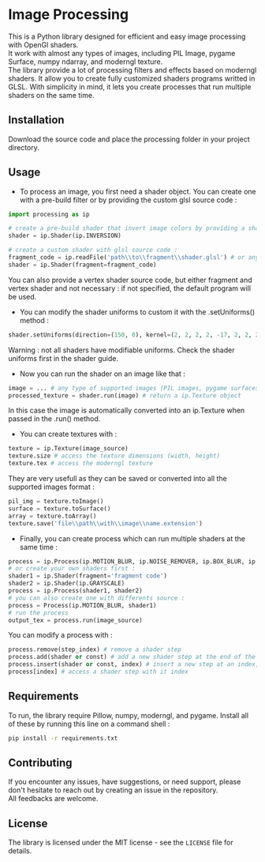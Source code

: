 # Image Processing

This is a Python library designed for efficient and easy image processing with OpenGl shaders.  
It work with almost any types of images, including PIL Image, pygame Surface, numpy ndarray, and moderngl texture.  
The library provide a lot of processing filters and effects based on moderngl shaders. It allow you to create fully customized shaders programs writted in GLSL. With simplicity in mind, it lets you create processes that run multiple shaders on the same time.

## Installation

Download the source code and place the processing folder in your project directory.

## Usage

- To process an image, you first need a shader object. You can create one with a pre-build filter or by providing the custom glsl source code :
```python
import processing as ip

# create a pre-build shader that invert image colors by providing a shader type (ip.[Constant]) :
shader = ip.Shader(ip.INVERSION)

# create a custom shader with glsl source code :
fragment_code = ip.readFile('path\\to\\fragment\\shader.glsl') # or any string that contain glsl code
shader = ip.Shader(fragment=fragment_code)
```
You can also provide a vertex shader source code, but either fragment and vertex shader and not necessary : if not specified, the default program will be used.
- You can modify the shader uniforms to custom it with the .setUniforms() method :
```python
shader.setUniforms(direction=(150, 0), kernel=(2, 2, 2, 2, -17, 2, 2, 2, 2), etc...)
```
Warning : not all shaders have modifiable uniforms. Check the shader uniforms first in the shader guide.
- Now you can run the shader on an image like that :
```python
image = ... # any type of supported images (PIL images, pygame surfaces, numpy ndarray, moderngl textures)
processed_texture = shader.run(image) # return a ip.Texture object
```
In this case the image is automatically converted into an ip.Texture when passed in the .run() method.
- You can create textures with :
```python
texture = ip.Texture(image_source)
texture.size # access the texture dimensions (width, height)
texture.tex # access the moderngl texture
```
They are very usefull as they can be saved or converted into all the supported images format :
```python
pil_img = texture.toImage()
surface = texture.toSurface()
array = texture.toArray()
texture.save('file\\path\\with\\image\\name.extension')
```
- Finally, you can create process which can run multiple shaders at the same time :
```python
process = ip.Process(ip.MOTION_BLUR, ip.NOISE_REMOVER, ip.BOX_BLUR, ip.RGBA, etc...) # created with filters
# or create your own shaders first :
shader1 = ip.Shader(fragment='fragment code')
shader2 = ip.Shader(ip.GRAYSCALE)
process = ip.Process(shader1, shader2)
# you can also create one with differents source :
process = Process(ip.MOTION_BLUR, shader1)
# run the process
output_tex = process.run(image_source)
```
You can modify a process with :
```python
process.remove(step_index) # remove a shader step
process.add(shader or const) # add a new shader step at the end of the process
process.insert(shader or const, index) # insert a new step at an index, like a list
process[index] # access a shader step with it index
```

## Requirements

To run, the library require Pillow, numpy, moderngl, and pygame. Install all of these by running this line on a command shell :
```bash
pip install -r requirements.txt
```

## Contributing

If you encounter any issues, have suggestions, or need support, please don't hesitate to reach out by creating an issue in the repository.  
All feedbacks are welcome.

## License

The library is licensed under the MIT license - see the `LICENSE` file for details.
